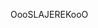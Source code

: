 OooSLAJEREKooO

<!---
slajerek/slajerek is a ✨ special ✨ repository because its `README.md` (this file) appears on your GitHub profile.
You can click the Preview link to take a look at your changes.
--->
